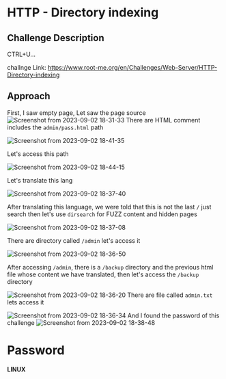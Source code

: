 # HTTP - Directory indexing

## Challenge Description

CTRL+U...

challnge Link: https://www.root-me.org/en/Challenges/Web-Server/HTTP-Directory-indexing

## Approach

First, I saw empty page, Let saw the page source![Screenshot from 2023-09-02 18-31-33](https://github.com/MohammedHawary/Web-Penetration/assets/94152045/bce18f02-715b-4809-abfc-ab5033b42645)
There are HTML comment includes the `admin/pass.html` path

![Screenshot from 2023-09-02 18-41-35](https://github.com/MohammedHawary/Web-Penetration/assets/94152045/097dbb99-648a-42c1-af6e-ccdfbc294057)

Let's access this path

![Screenshot from 2023-09-02 18-44-15](https://github.com/MohammedHawary/Web-Penetration/assets/94152045/2a41d983-201e-4919-b8a9-3d27dd889a53)

Let's translate this lang

![Screenshot from 2023-09-02 18-37-40](https://github.com/MohammedHawary/Web-Penetration/assets/94152045/fabfb557-bd0b-4113-964f-d5d1f100b021)

After translating this language, we were told that this is not the last `/` just search then let's use `dirsearch` for FUZZ content and hidden pages

![Screenshot from 2023-09-02 18-37-08](https://github.com/MohammedHawary/Web-Penetration/assets/94152045/43318ab1-314c-4a8b-b098-045719576ee1)

There are directory called `/admin`  let's access it

![Screenshot from 2023-09-02 18-36-50](https://github.com/MohammedHawary/Web-Penetration/assets/94152045/42f0cef4-f57f-43f6-9b6e-ce6ca454bfbd)

After accessing `/admin`, there is a `/backup` directory and the previous html file whose content we have translated, then let's access the `/backup` directory

![Screenshot from 2023-09-02 18-36-20](https://github.com/MohammedHawary/Web-Penetration/assets/94152045/e7af3ac5-6782-4699-9aa3-b1902a752f09)
There are file called `admin.txt` lets access it

![Screenshot from 2023-09-02 18-36-34](https://github.com/MohammedHawary/Web-Penetration/assets/94152045/e69025ee-a1ba-4550-8c38-9ec3b060ff75)
And I found the password of this challenge
![Screenshot from 2023-09-02 18-38-48](https://github.com/MohammedHawary/Web-Penetration/assets/94152045/5e069d38-c201-4e41-82c9-3d750261d52d)

# Password

**LINUX**
